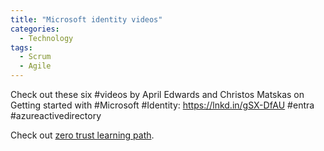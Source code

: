 ```yaml
---
title: "Microsoft identity videos"
categories:
  - Technology
tags:
  - Scrum
  - Agile
---
```


Check out these six #videos by April Edwards
and Christos Matskas on Getting started with #Microsoft #Identity:
https://lnkd.in/gSX-DfAU #entra #azureactivedirectory



Check out [zero trust learning path][zero-trust-learning-path].

[zero-trust-learning-path]: https://docs.microsoft.com/learn/paths/zero-trust-principles/

